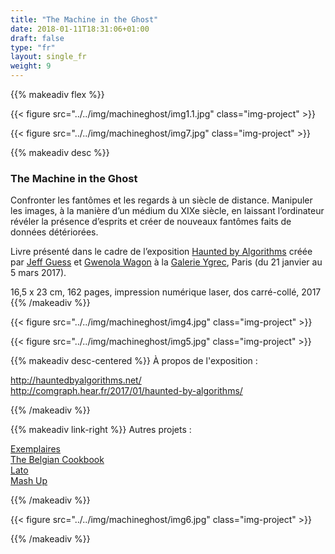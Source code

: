 ```yaml
---
title: "The Machine in the Ghost"
date: 2018-01-11T18:31:06+01:00
draft: false
type: "fr"
layout: single_fr
weight: 9
---
```


{{% makeadiv flex %}}

{{< figure src="../../img/machineghost/img1.1.jpg" class="img-project" >}}

{{< figure src="../../img/machineghost/img7.jpg" class="img-project" >}}

{{% makeadiv desc %}}
### The Machine in the Ghost

Confronter les fantômes et les regards à un siècle de distance. Manipuler les images, à la manière d’un médium du XIXe siècle, en laissant l’ordinateur révéler la présence d’esprits et créer de nouveaux fantômes faits de données détériorées. 

Livre présenté dans le cadre de l’exposition [Haunted by Algorithms](http://hauntedbyalgorithms.net/) créée par [Jeff Guess](http://www.guess.fr/) et [Gwenola Wagon](http://www.gwenolawagon.com/) à la [Galerie Ygrec](http://www.ensapc.fr/fr/ygrec/galerie), Paris (du 21 janvier au 5 mars 2017).

16,5 x 23 cm, 162 pages, impression numérique laser, dos carré-collé, 2017
{{% /makeadiv %}}

{{< figure src="../../img/machineghost/img4.jpg" class="img-project" >}}

{{< figure src="../../img/machineghost/img5.jpg" class="img-project" >}}

{{% makeadiv desc-centered %}}
À propos de l'exposition :

http://hauntedbyalgorithms.net/  
http://comgraph.hear.fr/2017/01/haunted-by-algorithms/

{{% /makeadiv %}}

{{% makeadiv link-right %}}
Autres projets :

[Exemplaires](http://www.carolinesorin.com/fr/exemplaires)  
[The Belgian Cookbook](http://www.carolinesorin.com/fr/belgian)  
[Lato](http://www.carolinesorin.com/fr/lato)  
[Mash Up](http://www.carolinesorin.com/fr/archi)  

{{% /makeadiv %}}

{{< figure src="../../img/machineghost/img6.jpg" class="img-project" >}}

{{% /makeadiv %}}